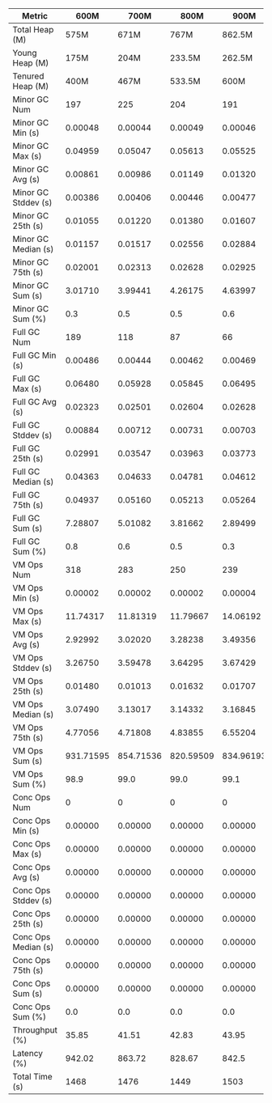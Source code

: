 | Metric | 600M | 700M | 800M | 900M | 1 GB | 2 GB | 4 GB | 8 GB |
|------|----|----|----|----|----|----|----|----|
| Total Heap (M) | 575M | 671M | 767M | 862.5M | 981.5M | 1963M | 3925.5M | 7851M |
| Young Heap (M) | 175M | 204M | 233.5M | 262.5M | 298.5M | 597.5M | 1194.5M | 2389.5M |
| Tenured Heap (M) | 400M | 467M | 533.5M | 600M | 683M | 1365.5M | 2731M | 5461.5M |
| Minor GC Num | 197 | 225 | 204 | 191 | 167 | 77 | 37 | 12 |
| Minor GC Min (s) | 0.00048 | 0.00044 | 0.00049 | 0.00046 | 0.00051 | 0.00043 | 0.00049 | 0.00040 |
| Minor GC Max (s) | 0.04959 | 0.05047 | 0.05613 | 0.05525 | 0.06429 | 0.08443 | 0.09132 | 0.07986 |
| Minor GC Avg (s) | 0.00861 | 0.00986 | 0.01149 | 0.01320 | 0.01491 | 0.02465 | 0.02642 | 0.02985 |
| Minor GC Stddev (s) | 0.00386 | 0.00406 | 0.00446 | 0.00477 | 0.00517 | 0.00749 | 0.00844 | 0.00882 |
| Minor GC 25th (s) | 0.01055 | 0.01220 | 0.01380 | 0.01607 | 0.01845 | 0.04096 | 0.04673 | 0.05086 |
| Minor GC Median (s) | 0.01157 | 0.01517 | 0.02556 | 0.02884 | 0.03264 | 0.04723 | 0.05071 | 0.05269 |
| Minor GC 75th (s) | 0.02001 | 0.02313 | 0.02628 | 0.02925 | 0.03317 | 0.05326 | 0.05684 | 0.06411 |
| Minor GC Sum (s) | 3.01710 | 3.99441 | 4.26175 | 4.63997 | 4.62182 | 3.55986 | 1.79037 | 0.58070 |
| Minor GC Sum (%) | 0.3 | 0.5 | 0.5 | 0.6 | 0.7 | 1.0 | 0.5 | 0.2 |
| Full GC Num | 189 | 118 | 87 | 66 | 47 | 12 | 2 | 2 |
| Full GC Min (s) | 0.00486 | 0.00444 | 0.00462 | 0.00469 | 0.00444 | 0.00516 | 0.00559 | 0.00505 |
| Full GC Max (s) | 0.06480 | 0.05928 | 0.05845 | 0.06495 | 0.05860 | 0.07317 | 0.01200 | 0.01050 |
| Full GC Avg (s) | 0.02323 | 0.02501 | 0.02604 | 0.02628 | 0.02495 | 0.03356 | 0.00879 | 0.00778 |
| Full GC Stddev (s) | 0.00884 | 0.00712 | 0.00731 | 0.00703 | 0.00666 | 0.00519 | 0.00454 | 0.00385 |
| Full GC 25th (s) | 0.02991 | 0.03547 | 0.03963 | 0.03773 | 0.03902 | 0.05758 | 0.00559 | 0.00505 |
| Full GC Median (s) | 0.04363 | 0.04633 | 0.04781 | 0.04612 | 0.04464 | 0.05886 | 0.00559 | 0.00505 |
| Full GC 75th (s) | 0.04937 | 0.05160 | 0.05213 | 0.05264 | 0.04921 | 0.06122 | 0.01200 | 0.01050 |
| Full GC Sum (s) | 7.28807 | 5.01082 | 3.81662 | 2.89499 | 1.94822 | 0.61182 | 0.01759 | 0.01555 |
| Full GC Sum (%) | 0.8 | 0.6 | 0.5 | 0.3 | 0.3 | 0.2 | 0.0 | 0.0 |
| VM Ops Num | 318 | 283 | 250 | 239 | 216 | 127 | 94 | 56 |
| VM Ops Min (s) | 0.00002 | 0.00002 | 0.00002 | 0.00004 | 0.00003 | 0.00001 | 0.00002 | 0.00002 |
| VM Ops Max (s) | 11.74317 | 11.81319 | 11.79667 | 14.06192 | 14.01084 | 13.93402 | 13.98672 | 14.50264 |
| VM Ops Avg (s) | 2.92992 | 3.02020 | 3.28238 | 3.49356 | 2.97968 | 2.77393 | 3.60014 | 4.60958 |
| VM Ops Stddev (s) | 3.26750 | 3.59478 | 3.64295 | 3.67429 | 3.39040 | 3.56187 | 4.48478 | 5.29377 |
| VM Ops 25th (s) | 0.01480 | 0.01013 | 0.01632 | 0.01707 | 0.01269 | 0.00054 | 0.00021 | 0.00024 |
| VM Ops Median (s) | 3.07490 | 3.13017 | 3.14332 | 3.16845 | 3.11045 | 0.32705 | 3.00413 | 3.03197 |
| VM Ops 75th (s) | 4.77056 | 4.71808 | 4.83855 | 6.55204 | 4.70998 | 4.61455 | 6.45494 | 8.74922 |
| VM Ops Sum (s) | 931.71595 | 854.71536 | 820.59509 | 834.96193 | 643.61006 | 352.28952 | 338.41315 | 258.13644 |
| VM Ops Sum (%) | 98.9 | 99.0 | 99.0 | 99.1 | 99.0 | 98.8 | 99.5 | 99.8 |
| Conc Ops Num | 0 | 0 | 0 | 0 | 0 | 0 | 0 | 0 |
| Conc Ops Min (s) | 0.00000 | 0.00000 | 0.00000 | 0.00000 | 0.00000 | 0.00000 | 0.00000 | 0.00000 |
| Conc Ops Max (s) | 0.00000 | 0.00000 | 0.00000 | 0.00000 | 0.00000 | 0.00000 | 0.00000 | 0.00000 |
| Conc Ops Avg (s) | 0.00000 | 0.00000 | 0.00000 | 0.00000 | 0.00000 | 0.00000 | 0.00000 | 0.00000 |
| Conc Ops Stddev (s) | 0.00000 | 0.00000 | 0.00000 | 0.00000 | 0.00000 | 0.00000 | 0.00000 | 0.00000 |
| Conc Ops 25th (s) | 0.00000 | 0.00000 | 0.00000 | 0.00000 | 0.00000 | 0.00000 | 0.00000 | 0.00000 |
| Conc Ops Median (s) | 0.00000 | 0.00000 | 0.00000 | 0.00000 | 0.00000 | 0.00000 | 0.00000 | 0.00000 |
| Conc Ops 75th (s) | 0.00000 | 0.00000 | 0.00000 | 0.00000 | 0.00000 | 0.00000 | 0.00000 | 0.00000 |
| Conc Ops Sum (s) | 0.00000 | 0.00000 | 0.00000 | 0.00000 | 0.00000 | 0.00000 | 0.00000 | 0.00000 |
| Conc Ops Sum (%) | 0.0 | 0.0 | 0.0 | 0.0 | 0.0 | 0.0 | 0.0 | 0.0 |
| Throughput (%) | 35.85 | 41.51 | 42.83 | 43.95 | 56.84 | 75.09 | 76.89 | 82.13 |
| Latency (%) | 942.02 | 863.72 | 828.67 | 842.5 | 650.18 | 356.46 | 340.22 | 258.73 |
| Total Time (s) | 1468 | 1476 | 1449 | 1503 | 1506 | 1430 | 1472 | 1448 |
